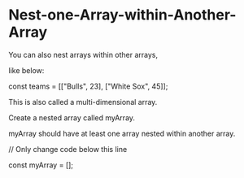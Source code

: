 # Nest-one-Array-within-Another-Array

You can also nest arrays within other arrays,

like below:

const teams = [["Bulls", 23], ["White Sox", 45]];

This is also called a multi-dimensional array.

Create a nested array called myArray.

myArray should have at least one array nested within another array.


// Only change code below this line

const myArray = [];

